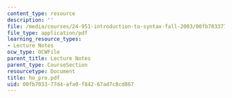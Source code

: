 ```yaml
---
content_type: resource
description: ''
file: /media/courses/24-951-introduction-to-syntax-fall-2003/00fb703377d4afa0f84267ad7c8cd867_ho_pro.pdf
file_type: application/pdf
learning_resource_types:
- Lecture Notes
ocw_type: OCWFile
parent_title: Lecture Notes
parent_type: CourseSection
resourcetype: Document
title: ho_pro.pdf
uid: 00fb7033-77d4-afa0-f842-67ad7c8cd867
---
```

